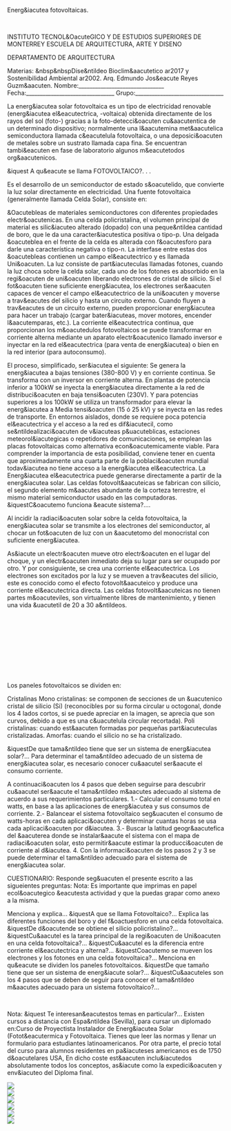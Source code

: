 

Energ&iacutea fotovoltaicas. 




 
 
INSTITUTO TECNOL&OacuteGICO Y DE ESTUDIOS SUPERIORES DE MONTERREY 
ESCUELA DE ARQUITECTURA, ARTE Y DISENO 

DEPARTAMENTO DE ARQUITECTURA


 Materias: &nbsp&nbspDise&ntildeo Bioclim&aacutetico ar2017 y Sostenibilidad Ambiental ar2002. 
Arq. Edmundo Jos&eacute Reyes Guzm&aacuten. 
Nombre:_______________________________ 
Fecha:________________________________ 
Grupo:________________________________ 


La energ&iacutea solar fotovoltaica es un tipo de electricidad renovable (energ&iacutea el&eacutectrica, -voltaica) obtenida directamente de los rayos del sol (foto-) gracias a la foto-detecci&oacuten cu&aacutentica de un determinado dispositivo; normalmente una l&aacutemina met&aacutelica semiconductora llamada c&eacutelula fotovoltaica, o una deposici&oacuten de metales sobre un sustrato llamada capa fina. Se encuentran tambi&eacuten en fase de laboratorio algunos m&eacutetodos org&aacutenicos. 

&iquest A qu&eacute se llama FOTOVOLTAICO?. . . 

Es el desarrollo de un semiconductor de estado s&oacutelido, que convierte la luz solar directamente en electricidad. 
Una fuente fotovoltaica (generalmente llamada Celda Solar), consiste en: 

&Oacutebleas de materiales semiconductores con diferentes propiedades electr&oacutenicas. 
En una celda policristalina, el volumen principal de material es silic&iacuteo alterado (dopado) con una peque&ntildea cantidad de boro, que le da una caracter&iacutestica positiva o tipo-p. Una delgada &oacuteblea en el frente de la celda es alterada con f&oacutesforo para darle una característica negativa o tipo-n. La interfase entre estas dos &oacutebleas contienen un campo el&eacutectrico y es llamada Uni&oacuten.
 La luz consiste de part&iacuteculas llamadas fotones, cuando la luz choca sobre la celda solar, cada uno de los fotones es absorbido en la regi&oacuten de uni&oacuten liberando electrones de cristal de silicio. Si el fot&oacuten tiene suficiente energ&iacutea, los electrones ser&aacuten capaces de vencer el campo el&eacutectrico de la uni&oacuten y moverse a trav&eacutes del silicio y hasta un circuito externo. 
Cuando fluyen a trav&eacutes de un circuito externo, pueden proporcionar energ&iacutea para hacer un trabajo (cargar bater&iacuteas, mover motores, encender l&aacutemparas, etc.). 
 La corriente el&eacutectrica continua, que proporcionan los m&oacutedulos fotovoltaicos se puede transformar en corriente alterna mediante un aparato electr&oacutenico llamado inversor e inyectar en la red el&eacutectrica (para venta de energ&iacutea) o bien en la red interior (para autoconsumo). 

El proceso, simplificado, ser&iacutea el siguiente: 
Se genera la energ&iacutea a bajas tensiones (380-800 V) y en corriente continua. Se transforma con un inversor en corriente alterna. En plantas de potencia inferior a 100kW se inyecta la energ&iacutea directamente a la red de distribuci&oacuten en baja tensi&oacuten (230V). Y para potencias superiores a los 100kW se utiliza un transformador para elevar la energ&iacutea a Media tensi&oacuten (15 ó 25 kV) y se inyecta en las redes de transporte.
 En entornos aislados, donde se requiere poca potencia el&eacutectrica y el acceso a la red es dif&iacutecil, como se&ntildealizaci&oacuten de v&iacuteas p&uacuteblicas, estaciones meteorol&iacutegicas o repetidores de comunicaciones, se emplean las placas fotovoltaicas como alternativa econ&oacutemicamente viable. Para comprender la importancia de esta posibilidad, conviene tener en cuenta que aproximadamente una cuarta parte de la poblaci&oacuten mundial todav&iacutea no tiene acceso a la energ&iacutea el&eacutectrica. 
La Energ&iacutea el&eacutectrica puede generarse directamente a partir de la energ&iacutea solar. Las celdas fotovolt&aacuteicas se fabrican con silicio, el segundo elemento m&aacutes abundante de la corteza terrestre, el mismo material semiconductor usado en las computadoras.
 &iquestC&oacutemo funciona &eacute sistema?....

Al incidir la radiaci&oacuten solar sobre la celda fotovoltaica, la energ&iacutea solar se transmite a los electrones del semiconductor, al chocar un fot&oacuten de luz con un &aacutetomo del monocristal con suficiente energ&iacutea. 

As&iacute un electr&oacuten mueve otro electr&oacuten en el lugar del choque, y un electr&oacuten inmediato deja su lugar para ser ocupado por otro. Y por consiguiente, se crea una corriente el&eacutectrica. 
Los electrones son excitados por la luz y se mueven a trav&eacutes del silicio, este es conocido como el efecto fotovolt&aacuteico y produce una corriente el&eacutectrica directa. 
Las celdas fotovolt&aacuteicas no tienen partes m&oacuteviles, son virtualmente libres de mantenimiento, y tienen una vida &uacutetil de 20 a 30 a&ntildeos.





 

















 



 












 


 
 





 

 
Los paneles fotovoltaicos se dividen en:


 Cristalinas 
 Mono cristalinas: se componen de secciones de un &uacutenico cristal de silicio (Si) (reconocibles por su forma circular u octogonal, donde los 4 lados cortos, si se puede apreciar en la imagen, se aprecia que son curvos, debido a que es una c&uacutelula circular recortada). 
 Poli cristalinas: cuando est&aacuten formadas por pequeñas part&iacuteculas cristalizadas.
 Amorfas: cuando el silicio no se ha cristalizado.
 

&iquestDe que tama&ntildeo tiene que ser un sistema de energ&iacutea solar?... 
Para determinar el tama&ntildeo adecuado de un sistema de energ&iacutea solar, es necesario conocer cu&aacutel ser&aacute el consumo corriente. 

A continuaci&oacuten los 4 pasos que deben seguirse para descubrir cu&aacutel ser&aacute el tama&ntildeo m&aacutes adecuado al sistema de acuerdo a sus requerimientos particulares. 
1.- Calcular el consumo total en watts, en base a las aplicaciones de energ&iacutea y sus consumos de corriente.
2.- Balancear el sistema fotovoltaico seg&uacuten el consumo de watts-horas en cada aplicaci&oacuten y determinar cuantas horas se usa cada aplicaci&oacuten por d&iacutea.
3.- Buscar la latitud geogr&aacutefica del &aacuterea donde se instalar&aacute el sistema con el mapa de radiaci&oacuten solar, esto permitir&aacute estimar la producci&oacuten de corriente al d&iacutea. 
4. Con la informaci&oacuten de los pasos 2 y 3 se puede determinar el tama&ntildeo adecuado para el sistema de energ&iacutea solar.

CUESTIONARIO:
Responde seg&uacuten el presente escrito a las sigueientes preguntas: 
Nota: Es importante que imprimas en papel ecol&oacutegico &eacutesta actividad y que la puedas grapar como anexo a la misma.
 
Menciona y explica... &iquestA que se llama Fotovoltaico?...
Explica las diferentes funciones del boro y del f&oactuesforo en una celda fotovoltaica.
&iquestDe d&oacutende se obtiene el silicio policristalino?... 
&iquestCu&aacutel es la tarea principal de la regi&oacuten de Uni&oacuten en una celda fotovoltaica?...
&iquestCu&aacutel es la diferencia entre corriente el&eacutectrica y alterna?...
&iquestCoacutemo se mueven los electrones y los fotones en una celda fotovoltaica?...
Menciona en qu&eacute se dividen los paneles fotovoltaicos.
&iquestDe que tamaño tiene que ser un sistema de energ&iacute solar?...
&iquestCu&aacuteles son los 4 pasos que se deben de seguir para conocer el tama&ntildeo m&aacutes adecuado para un sistema fotovoltaico?...






  

 Nota: &iquest Te interesan&eacutestos temas en particular?... Existen cursos a distancia con Espa&ntildea (Sevilla), para cursar un diplomado en:Curso de Proyectista Instalador de Energ&iacutea Solar (Fotot&eacutermica y Fotovoltaica. Tienes que leer las normas y llenar un formulario para estudiantes latinoamericanos. Por otra parte, el precio total del curso para alumnos residentes en pa&iacuteses americanos es de 1750 d&oacutelares USA,
En dicho coste est&aacuten inclu&iacutedos absolutamente todos los conceptos, as&iacute como la expedici&oacuten y env&iacuteo del Diploma final. 



<div class="mdl-grid">
<div class="mdl-cell mdl-cell--6-col mdl-typography--text-center">
<img src='./content/4/M4.51/fvc.1.bmp'>
</div>
<div class="mdl-cell mdl-cell--6-col mdl-typography--text-center">
<img src='./content/4/M4.51/fv3.jpg'>
</div>
<div class="mdl-cell mdl-cell--6-col mdl-typography--text-center">
<img src='./content/4/M4.51/fv1.2.jpg'>
</div>
<div class="mdl-cell mdl-cell--6-col mdl-typography--text-center">
<img src='./content/4/M4.51/fv.4.jpg'>
</div>
<div class="mdl-cell mdl-cell--6-col mdl-typography--text-center">
<img src='./content/4/M4.51/fv.3.jpg'>
</div>
<div class="mdl-cell mdl-cell--6-col mdl-typography--text-center">
<img src='./content/4/M4.51/fvc.8.jpg'>
</div>
</div>